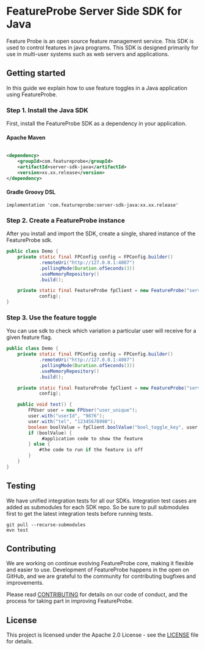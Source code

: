 # FeatureProbe Server Side SDK for Java

Feature Probe is an open source feature management service. This SDK is used to control features in java programs. This
SDK is designed primarily for use in multi-user systems such as web servers and applications.

## Getting started

In this guide we explain how to use feature toggles in a Java application using FeatureProbe.

### Step 1. Install the Java SDK

First, install the FeatureProbe SDK as a dependency in your application.

#### Apache Maven

```xml

<dependency>
    <groupId>com.featureprobe</groupId>
    <artifactId>server-sdk-java</artifactId>
    <version>xx.xx.release</version>
</dependency>
```

#### Gradle Groovy DSL

```text
implementation 'com.featureprobe:server-sdk-java:xx.xx.release'
```

### Step 2. Create a FeatureProbe instance

After you install and import the SDK, create a single, shared instance of the FeatureProbe sdk.

```java
public class Demo {
    private static final FPConfig config = FPConfig.builder()
            .remoteUri("http://127.0.0.1:4007")
            .pollingMode(Duration.ofSeconds(3))
            .useMemoryRepository()
            .build();

    private static final FeatureProbe fpClient = new FeatureProbe("server-61db54ecea79824cae3ac38d73f1961d698d0477",
            config);
}
```

### Step 3. Use the feature toggle

You can use sdk to check which variation a particular user will receive for a given feature flag.

```java
public class Demo {
    private static final FPConfig config = FPConfig.builder()
            .remoteUri("http://127.0.0.1:4007")
            .pollingMode(Duration.ofSeconds(3))
            .useMemoryRepository()
            .build();

    private static final FeatureProbe fpClient = new FeatureProbe("server-61db54ecea79824cae3ac38d73f1961d698d0477",
            config);

    public void test() {
        FPUser user = new FPUser("user_unique");
        user.with("userId", "9876");
        user.with("tel", "12345678998");
        boolean boolValue = fpClient.boolValue("bool_toggle_key", user, false);
        if (boolValue) {
             #application code to show the feature
        } else {
            #the code to run if the feature is off
        }
    }
}
```

## Testing

We have unified integration tests for all our SDKs. Integration test cases are added as submodules for each SDK repo. So
be sure to pull submodules first to get the latest integration tests before running tests.

```shell
git pull --recurse-submodules
mvn test
```

## Contributing
We are working on continue evolving FeatureProbe core, making it flexible and easier to use. 
Development of FeatureProbe happens in the open on GitHub, and we are grateful to the 
community for contributing bugfixes and improvements.

Please read [CONTRIBUTING](https://github.com/FeatureProbe/featureprobe/blob/master/CONTRIBUTING.md) 
for details on our code of conduct, and the process for taking part in improving FeatureProbe.


## License

This project is licensed under the Apache 2.0 License - see the [LICENSE](LICENSE) file for details.


